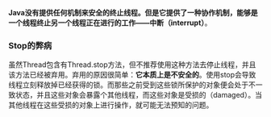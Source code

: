 **Java没有提供任何机制来安全的终止线程。但是它提供了一种协作机制，能够是一个线程终止另一个线程正在进行的工作——中断（interrupt）**。

### Stop的弊病
虽然Thread包含有Thread.stop方法，但不推荐使用这种方法去停止线程，并且该方法已经被弃用。弃用的原因很简单：**它本质上是不安全的**。使用stop会导致线程立刻释放掉已经获得的锁。而那些之前受到这些锁所保护的对象便会处于不一致状态，并且这些对象会暴露个其他线程，而这些对象是受损的（damaged）。当其他线程在这些受损的对象上进行操作，就可能无法预知的问题。

